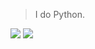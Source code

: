 > I do Python.

<img src="https://komarev.com/ghpvc/?username=Joshy3282&style=flat-square&color=blue">

<img src ="https://discord.c99.nl/widget/theme-5/485884731116748805.png">
